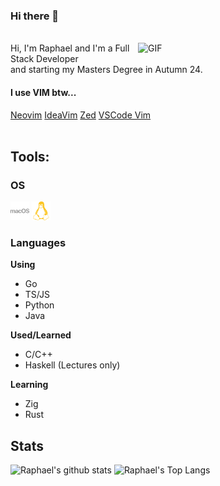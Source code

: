 ### Hi there 👋

<br />
<img align="right" width="300" alt="GIF" src="https://i.imgur.com/291lzxL.gif" />
Hi, I'm Raphael and I'm a Full Stack Developer <br />
and starting my Masters Degree in Autumn 24. <br />


#### I use VIM btw...
<div>
    <a href="https://github.com/raphaelluethy/nvim">Neovim</a>
    <a href="https://github.com/raphaelluethy/ideavim">IdeaVim</a>
    <a href="https://gist.github.com/raphaelluethy/9d6d93995b49fdd5b1927d3dc93c92c1">Zed</a>
    <a href="https://github.com/raphaelluethy/vscode">VSCode Vim</a>
</div> 

<br />


## Tools:

### OS
<div>
    <img src="./assets/macos-color.svg" width="30" />
    <img src="./assets/linux-color.svg" width="30" />
</div>

### Languages
**Using**
- Go
- TS/JS
- Python
- Java

**Used/Learned**
- C/C++
- Haskell (Lectures only)

**Learning**
- Zig
- Rust

## Stats

![Raphael's github stats](https://github-readme-stats.vercel.app/api?username=raphaelluethy&count_private=true&theme=dark&show_icons=true)
![Raphael's Top Langs](https://github-readme-stats.vercel.app/api/top-langs/?username=raphaelluethy&layout=compact&theme=dark)
